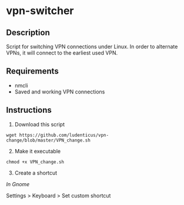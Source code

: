 # vpn-switcher

## Description

Script for switching VPN connections under Linux. In order to alternate VPNs, it will connect to the earliest used VPN. 


## Requirements

* nmcli
* Saved and working VPN connections


## Instructions

1. Download this script

  `wget https://github.com/ludenticus/vpn-change/blob/master/VPN_change.sh`
  
2. Make it executable

  `chmod +x VPN_change.sh`

3. Create a shortcut

  *In Gnome*
  
  Settings > Keyboard > Set custom shortcut

